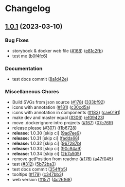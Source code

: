 # Changelog

## [1.0.1](https://github.com/equinor/engineering-symbols/compare/engineering-symbols-v1.0.0...engineering-symbols-v1.0.1) (2023-03-10)

### Bug Fixes

-   storybook & docker web file ([#168](https://github.com/equinor/engineering-symbols/issues/168)) ([e81c2fb](https://github.com/equinor/engineering-symbols/commit/e81c2fb78a6d02ac603776e133849110edf1bfd2))
-   test me ([b0f4fc6](https://github.com/equinor/engineering-symbols/commit/b0f4fc6b1f02f400c0e9f50296cd059241a4c659))

### Documentation

-   test docs commit ([8a1d42e](https://github.com/equinor/engineering-symbols/commit/8a1d42e3474ad8b5011e2c0a57102691280c0b1d))

### Miscellaneous Chores

-   Build SVGs from json source ([#178](https://github.com/equinor/engineering-symbols/issues/178)) ([333bf92](https://github.com/equinor/engineering-symbols/commit/333bf9261d205832049137f899eb8bef09375ed3))
-   icons with annotation ([#181](https://github.com/equinor/engineering-symbols/issues/181)) ([c30cd5a](https://github.com/equinor/engineering-symbols/commit/c30cd5a9fb9f3dbac145ee7ac3b74f6c0aaa4b97))
-   icons with annotation in components ([#183](https://github.com/equinor/engineering-symbols/issues/183)) ([cae0191](https://github.com/equinor/engineering-symbols/commit/cae01911a7d9d47090e7999aa6c80462082ad257))
-   make dev and master equal ([#306](https://github.com/equinor/engineering-symbols/issues/306)) ([ef09423](https://github.com/equinor/engineering-symbols/commit/ef094234bdf4c751bdb0bedc92fb1341e54c8644))
-   move .dockerignore intro projects ([#167](https://github.com/equinor/engineering-symbols/issues/167)) ([07c76ff](https://github.com/equinor/engineering-symbols/commit/07c76ff1c3c79c555a625bc4e58f0a88114e1231))
-   release please ([#307](https://github.com/equinor/engineering-symbols/issues/307)) ([f1b6728](https://github.com/equinor/engineering-symbols/commit/f1b6728695d34e9d3b34830b7fd4813ab5296ab5))
-   **release:** 1.0.30 [skip ci] ([9ad7ee9](https://github.com/equinor/engineering-symbols/commit/9ad7ee94464e02b1850dcc2fc8800aea2fa73217))
-   **release:** 1.0.31 [skip ci] ([fadda68](https://github.com/equinor/engineering-symbols/commit/fadda68425ffbb224656836cb2868f636d417af7))
-   **release:** 1.0.32 [skip ci] ([967287b](https://github.com/equinor/engineering-symbols/commit/967287b142a207240f67ebae7e6e131bd5f7405f))
-   **release:** 1.0.33 [skip ci] ([90c94a9](https://github.com/equinor/engineering-symbols/commit/90c94a9b23c7dd2869e8b5baa112c4849025374c))
-   **release:** 1.0.34 [skip ci] ([2b7a505](https://github.com/equinor/engineering-symbols/commit/2b7a505966a08c8273da93c28c4ad288687c2e7c))
-   remove getPosition from readme ([#176](https://github.com/equinor/engineering-symbols/issues/176)) ([a47f045](https://github.com/equinor/engineering-symbols/commit/a47f0459131fa0d87bd7137c6f20c872528e894c))
-   test ([#312](https://github.com/equinor/engineering-symbols/issues/312)) ([5b72ba3](https://github.com/equinor/engineering-symbols/commit/5b72ba303da20425b3f88fc0e13dbc8110410b0f))
-   test docs commit ([354ffb5](https://github.com/equinor/engineering-symbols/commit/354ffb5c3bf5204b6b24c9624f552b9e67ae08b0))
-   tooltips ([#179](https://github.com/equinor/engineering-symbols/issues/179)) ([c347bb3](https://github.com/equinor/engineering-symbols/commit/c347bb387353522dee83398d323e77744be219cd))
-   web version ([#157](https://github.com/equinor/engineering-symbols/issues/157)) ([4c26f68](https://github.com/equinor/engineering-symbols/commit/4c26f68b3c7117916fa88a72420b9c0826609e58))
